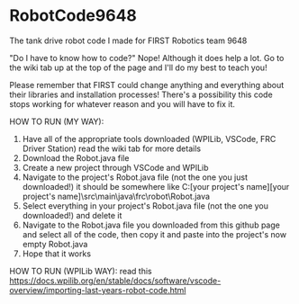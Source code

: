 # RobotCode9648
The tank drive robot code I made for FIRST Robotics team 9648

"Do I have to know how to code?" Nope! Although it does help a lot. Go to the wiki tab up at the top of the page and I'll do my best to teach you!

Please remember that FIRST could change anything and everything about their libraries and installation processes! There's a possibility this code stops working for whatever reason and you will have to fix it.

  HOW TO RUN (MY WAY):
1. Have all of the appropriate tools downloaded (WPILib, VSCode, FRC Driver Station) read the wiki tab for more details
2. Download the Robot.java file
3. Create a new project through VSCode and WPILib
4. Navigate to the project's Robot.java file (not the one you just downloaded!) it should be somewhere like C:\[your project's name]\[your project's name]\src\main\java\frc\robot\Robot.java
5. Select everything in your project's Robot.java file (not the one you downloaded!) and delete it
6. Navigate to the Robot.java file you downloaded from this github page and select all of the code, then copy it and paste into the project's now empty Robot.java
7. Hope that it works

  HOW TO RUN (WPILib WAY): read this https://docs.wpilib.org/en/stable/docs/software/vscode-overview/importing-last-years-robot-code.html
